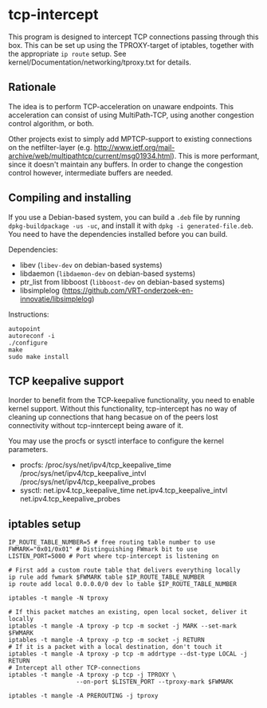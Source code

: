 tcp-intercept
=============

This program is designed to intercept TCP connections passing through this box.
This can be set up using the TPROXY-target of iptables, together with the
appropriate `ip route` setup. See kernel/Documentation/networking/tproxy.txt for
details.


Rationale
---------

The idea is to perform TCP-acceleration on unaware endpoints. This acceleration
can consist of using MultiPath-TCP, using another congestion control algorithm,
or both.

Other projects exist to simply add MPTCP-support to existing connections on the
netfilter-layer (e.g.
http://www.ietf.org/mail-archive/web/multipathtcp/current/msg01934.html). This
is more performant, since it doesn't maintain any buffers.
In order to change the congestion control however, intermediate buffers are
needed.


Compiling and installing
------------------------

If you use a Debian-based system, you can build a `.deb` file by running
`dpkg-buildpackage -us -uc`, and install it with `dpkg -i generated-file.deb`.
You need to have the dependencies installed before you can build.

Dependencies:

* libev (`libev-dev` on debian-based systems)
* libdaemon (`libdaemon-dev` on debian-based systems)
* ptr_list from libboost (`libboost-dev` on debian-based systems)
* libsimplelog (https://github.com/VRT-onderzoek-en-innovatie/libsimplelog)

Instructions:

```
autopoint
autoreconf -i
./configure
make
sudo make install
```

TCP keepalive support
------------------------
Inorder to benefit from the TCP-keepalive functionality, you need to enable 
kernel support. Without this functionality, tcp-intercept has no way of 
cleaning up connections that hang becasue on of the peers lost connectivity 
without tcp-inntercept being aware of it.

You may use the procfs or sysctl interface to configure the kernel parameters.
* procfs:
    /proc/sys/net/ipv4/tcp_keepalive_time
    /proc/sys/net/ipv4/tcp_keepalive_intvl
    /proc/sys/net/ipv4/tcp_keepalive_probes
* sysctl:
  net.ipv4.tcp_keepalive_time
  net.ipv4.tcp_keepalive_intvl
  net.ipv4.tcp_keepalive_probes


iptables setup
-------------
```
IP_ROUTE_TABLE_NUMBER=5 # free routing table number to use
FWMARK="0x01/0x01" # Distinguishing FWmark bit to use
LISTEN_PORT=5000 # Port where tcp-intercept is listening on

# First add a custom route table that delivers everything locally
ip rule add fwmark $FWMARK table $IP_ROUTE_TABLE_NUMBER
ip route add local 0.0.0.0/0 dev lo table $IP_ROUTE_TABLE_NUMBER

iptables -t mangle -N tproxy

# If this packet matches an existing, open local socket, deliver it locally
iptables -t mangle -A tproxy -p tcp -m socket -j MARK --set-mark $FWMARK
iptables -t mangle -A tproxy -p tcp -m socket -j RETURN
# If it is a packet with a local destination, don't touch it
iptables -t mangle -A tproxy -p tcp -m addrtype --dst-type LOCAL -j RETURN
# Intercept all other TCP-connections
iptables -t mangle -A tproxy -p tcp -j TPROXY \
                   --on-port $LISTEN_PORT --tproxy-mark $FWMARK

iptables -t mangle -A PREROUTING -j tproxy
```
